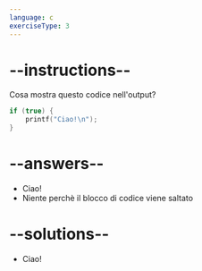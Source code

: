 ```yaml
---
language: c
exerciseType: 3
---
```


# --instructions--

Cosa mostra questo codice nell'output?
```c
if (true) {
    printf("Ciao!\n");
}
```

# --answers--

- Ciao!
- Niente perchè il blocco di codice viene saltato

# --solutions--

- Ciao!
